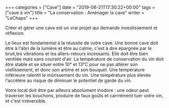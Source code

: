 +++
categories = ["Cave"]
date = "2019-06-21T17:30:22+00:00"
tags = ["cave à vin"] 
title = "La conservation : Aménager la cave"
writer = "LeChaps"
+++

Créer et gérer une cave est un vrai projet qui demande investissement et réflexion.  

Le lieux est fondamental à la réussite de votre cave. Une bonne cave doit être à l'abri de la lumière et être au calme, c'est à dire épargnée par le bruit,les vibrations et les allers-retours incessants. Elle doit être bien ventilée mais sans courant d'air. La température de conservation du vin doit être stable et se situer entre 10° et 13°C pour ne pas altérer son viellissement, et donc son arôme et son bouquet. Une température inférieure ralentit le mûrissement du vin. Une température plus élevée l'accélère au risque de diminuer le potentiel de garde du vin. 

Votre local doit être par ailleurs absolument inodore : une odeur peut traverser les bouchons, produire de faux goûts et carrrément tuer votre vin, et c'est irréversible.
